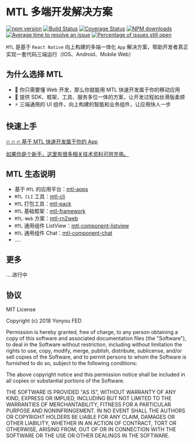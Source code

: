 # MTL 多端开发解决方案


[![npm version](https://img.shields.io/npm/v/mtl-apps.svg)](https://www.npmjs.com/package/mtl-apps)
[![Build Status](https://img.shields.io/travis/iuap-design/mtl-apps/master.svg)](https://travis-ci.org/iuap-design/mtl-apps)
[![Coverage Status](https://coveralls.io/repos/github/iuap-design/mtl-apps/badge.svg?branch=master)](https://coveralls.io/github/iuap-design/mtl-apps?branch=master)
[![NPM downloads](http://img.shields.io/npm/dm/mtl-apps.svg?style=flat)](https://npmjs.org/package/mtl-apps)
[![Average time to resolve an issue](http://isitmaintained.com/badge/resolution/iuap-design/mtl-apps.svg)](http://isitmaintained.com/project/iuap-design/mtl-apps "Average time to resolve an issue")
[![Percentage of issues still open](http://isitmaintained.com/badge/open/iuap-design/mtl-apps.svg)](http://isitmaintained.com/project/iuap-design/mtl-apps "Percentage of issues still open")

`MTL` 是基于 `React Native` 向上构建的多端一体化 `App` 解决方案，帮助开发者真正实现一套代码三端运行（IOS、Android、Mobile Web）

## 为什么选择 MTL

- :rocket: 你只需要懂 Web 开发，那么你就能用 MTL 快速开发属于你的移动应用
- :wrench: 提供 SDK、框架、工具、服务多位一体的方案，让开发过程如丝滑版柔顺
- :zap: 三端通用的 UI 组件，向上构建的智能和业务组件，让应用快人一步

## 快速上手

[:fire: :fire: :fire:  基于 MTL 快速开发属于你的 App](./packages/mtl-apps/README.md)

[如果你是个新手，这里有很多相关技术资料可供充电。](./doc/react-native-resource.md)

## MTL 生态说明

- 基于 `MTL` 的应用平台：[mtl-apps](./packages/mtl-apps)
- `MTL CLI` 工具：[mtl-cli](./packages/mtl-cli)
- `MTL` 打包工具：[mtl-pack](./packages/mtl-pack)
- `MTL` 基础框架：[mtl-framework](./packages/mtl-framework)
- `MTL-Web` 方案：[mtl-rn2web](./packages/mtl-rn2web)
- `MTL` 通用组件 ListView：[mtl-component-listview](./packages/mtl-component-listview)
- `MTL` 通用组件 Chat：[mtl-component-chat](./packages/mtl-component-chat)
- ....

## 更多

....进行中



## 协议

MIT License

Copyright (c) 2018 Yonyou FED

Permission is hereby granted, free of charge, to any person obtaining a copy
of this software and associated documentation files (the "Software"), to deal
in the Software without restriction, including without limitation the rights
to use, copy, modify, merge, publish, distribute, sublicense, and/or sell
copies of the Software, and to permit persons to whom the Software is
furnished to do so, subject to the following conditions:

The above copyright notice and this permission notice shall be included in all
copies or substantial portions of the Software.

THE SOFTWARE IS PROVIDED "AS IS", WITHOUT WARRANTY OF ANY KIND, EXPRESS OR
IMPLIED, INCLUDING BUT NOT LIMITED TO THE WARRANTIES OF MERCHANTABILITY,
FITNESS FOR A PARTICULAR PURPOSE AND NONINFRINGEMENT. IN NO EVENT SHALL THE
AUTHORS OR COPYRIGHT HOLDERS BE LIABLE FOR ANY CLAIM, DAMAGES OR OTHER
LIABILITY, WHETHER IN AN ACTION OF CONTRACT, TORT OR OTHERWISE, ARISING FROM,
OUT OF OR IN CONNECTION WITH THE SOFTWARE OR THE USE OR OTHER DEALINGS IN THE
SOFTWARE.
